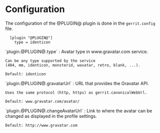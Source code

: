 Configuration
=============

The configuration of the @PLUGIN@ plugin is done in the `gerrit.config`
file.

```
  [plugin "@PLUGIN@"]
    type = identicon
```

<a id="type">
`plugin.@PLUGIN@.type`
:	Avatar type in www.gravatar.com service.

	Can be any type supported by the service
	(404, mm, identicon, monsterid, wavatar, retro, blank, ...).

	Default: identicon

<a id="gravatarUrl">
`plugin.@PLUGIN@.gravatarUrl`
:	URL that provides the Gravatar API.

	Uses the same protocol (http, https) as gerrit.canonicalWebUrl.

	Default: www.gravatar.com/avatar/

<a id="changeAvatarUrl">
`plugin.@PLUGIN@.changeAvatarUrl`
:	Link to where the avatar can be changed as displayed in the profile settings.

	Default: http://www.gravatar.com
